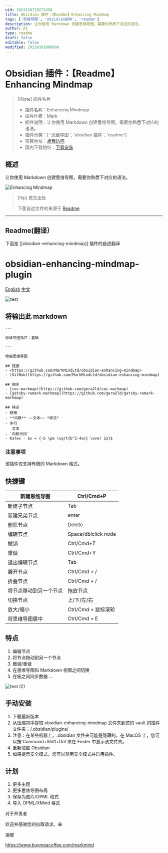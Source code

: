 ```yaml
---
uid: 2023120719273358
title: Obsidian 插件：【Readme】Enhancing Mindmap
tags: ['思维导图', 'obsidian插件', 'readme']
description: 让你使用 Markdown 创建思维导图，需要你熟悉下对应的语法。
author: AI
type: readme
draft: false
editable: false
modified: 20230101000000
---
```


# Obsidian 插件：【Readme】Enhancing Mindmap

> [!Note] 插件名片
> - 插件名称：Enhancing Mindmap
> - 插件作者：Mark
> - 插件说明：让你使用 Markdown 创建思维导图，需要你熟悉下对应的语法。
> - 插件分类：[' 思维导图 ', 'obsidian 插件 ', 'readme']
> - 项目地址：[点我访问](https://github.com/MarkMindCkm/obsidian-enhancing-mindmap)
> - 国内下载地址：[下载安装](https://pkmer.cn/products/plugin/pluginMarket/?obsidian-enhancing-mindmap)

## 概述

让你使用 Markdown 创建思维导图，需要你熟悉下对应的语法。

![Enhancing Mindmap](https://cdn.pkmer.cn/covers/obsidian-enhancing-mindmap.png!pkmer)

> [!tip] 原文出处
>
>下面自述文件的来源于 [Readme](https://ghproxy.net/https://raw.githubusercontent.com/MarkMindCkm/obsidian-enhancing-mindmap/main/README.md)
>

---

## Readme(翻译）

下面是 [[obsidian-enhancing-mindmap]] 插件的自述翻译

# obsidian-enhancing-mindmap-plugin

[English](https://github.com/MarkMindCkm/obsidian-enhancing-mindmap) [中文](https://github.com/MarkMindCkm/obsidian-enhancing-mindmap/blob/main/Readme-zh.md)

![test](https://cdn.pkmer.cn/covers/obsidian-enhancing-mindmap_1_0.gif!pkmer)

## 将输出此 markdown

```
---

思维导图插件：基础

---

增强思维导图

## 链接
- <https://github.com/MarkMindLtd/obsidian-enhancing-mindmap>
- [GitHub](https://github.com/MarkMindLtd/obsidian-enhancing-mindmap)

## 相关
- [coc-markmap](https://github.com/gera2ld/coc-markmap)
- [gatsby-remark-markmap](https://github.com/gera2ld/gatsby-remark-markmap)

## 特点
- 链接
- **内联** ~~文本~~ *样式*
- 多行
   文本
- `内联代码`
- Katex - $x = {-b \pm \sqrt{b^2-4ac} \over 2a}$
```

### 注意事项

该插件仅支持有限的 Markdown 格式。

## 快捷键

| 新建思维导图              | Ctrl/Cmd+P       |
| ------------------------- | ---------------- |
| 新建子节点            | Tab              |
| 新建兄弟节点          | enter            |
| 删除节点               | Delete           |
| 编辑节点                 | Space/dblclick node|
| 撤销                      | Ctrl/Cmd+Z       |
| 重做                      | Ctrl/Cmd+Y       |
| 退出编辑节点            | Tab              |
| 展开节点               | Ctrl/Cmd + /     |
| 折叠节点             | Ctrl/Cmd + /     |
| 将节点移动到另一个节点  | 拖放节点 |
| 切换节点                 | 上/下/左/右 |
| 放大/缩小              | Ctrl/Cmd + 鼠标滚轮|
| 将思维导图居中          | Ctrl/Cmd + E |

## 特点

1. 编辑节点
2. 将节点拖动到另一个节点
3. 撤销/重做
4. 在思维导图和 Markdown 视图之间切换
5. 在板之间同步数据
...

![test (2)](https://cdn.pkmer.cn/covers/obsidian-enhancing-mindmap_1_1.gif!pkmer)

## 手动安装

1. 下载最新版本
2. 从压缩包中提取 obsidian-enhancing-mindmap 文件夹到您的 vault 的插件文件夹：<vault>/.obsidian/plugins/
3. 注意：在某些机器上，.obsidian 文件夹可能是隐藏的。在 MacOS 上，您可以按 Command+Shift+Dot 来在 Finder 中显示该文件夹。
4. 重新加载 Obsidian
5. 如果提示安全模式，您可以禁用安全模式并启用插件。

## 计划

1. 更多主题
2. 更多思维导图布局
3. 保存为图片/OPML 格式
4. 导入 OPML/XMind 格式

对于开发者

欢迎并感谢您的拉取请求。😀

捐赠

<https://www.buymeacoffee.com/markmind>
